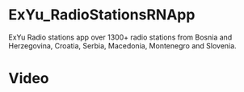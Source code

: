 # ExYu_RadioStationsRNApp
ExYu Radio stations app over 1300+ radio stations from Bosnia and Herzegovina, Croatia, Serbia, Macedonia, Montenegro and Slovenia.
# Video
